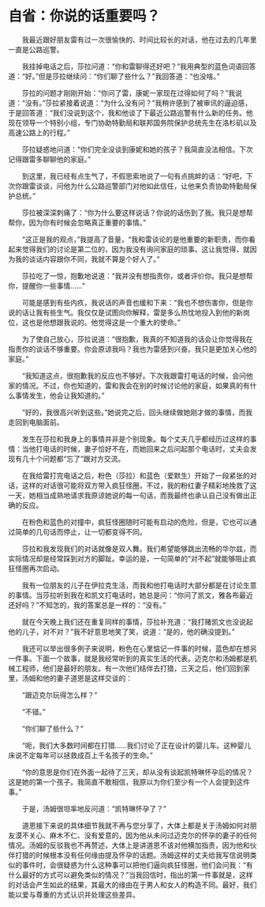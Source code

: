 # 自省：你说的话重要吗？

　　我最近跟好朋友雷有过一次很愉快的、时间比较长的对话，他在过去的几年里一直是公路巡警。

　　我挂掉电话之后，莎拉问道：“你和雷聊得还好吧？”我用典型的蓝色词语回答道：“好。”但是莎拉继续问：“你们聊了些什么？”我回答道：“也没啥。”

　　莎拉的问题才刚刚开始：“你问了雷，康妮一家现在过得如何了吗？”我说道：“没有。”莎拉紧接着说道：“为什么没有问？”我稍许感到了被审讯的逼迫感，于是回答道：“我们没说到这个，我和他谈了下最近公路巡警有什么新的任务。他现在领导一个特别小组，专门协助特勤局和联邦国务院保护总统先生在洛杉矶以及高速公路上的行程。”

　　莎拉疑惑地问道：“你们完全没谈到康妮和她的孩子？我简直没法相信。下次记得跟雷多聊聊他的家庭。”

　　到这里，我已经有点生气了，不假思索地说了一句有点挑衅的话：“好吧，下次你跟雷谈谈，问他为什么公路巡警部门对他如此信任，让他来负责协助特勤局保护总统。”

　　莎拉被深深刺痛了：“你为什么要这样说话？你说的话伤到了我。我只是想帮帮你，因为你有时候会忽略真正重要的事情。”

　　“这正是我的观点，”我提高了音量，“我和雷谈论的是他重要的新职责，而你看起来觉得我们的讨论是第二位的，因为我没有询问家庭的琐事。这让我觉得，就因为我的谈话内容跟你不同，我就不算是个好人了。”

　　莎拉吃了一惊，抱歉地说道：“我并没有想指责你，或者评价你。我只是想帮你，提醒你一些事情……”

　　可能是感到有些内疚，我说话的声音也缓和下来：“我也不想伤害你，但是你说的话让我有些生气。我仅仅是试图向你解释，雷是多么热忱地投入到他的新岗位，这也是他想跟我说的。他觉得这是一个重大的使命。”

　　为了使自己放心，莎拉说道：“很抱歉，我真的不知道我的话会让你觉得我在指责你的谈话不够重要。你会原谅我吗？我也为雷感到兴奋。我只是更加关心他的家庭。”

　　“我知道这点，很抱歉我的反应也不够好。下次我跟雷打电话的时候，会问他家的情况。不过，你也知道的，雷和我会在别的时候讨论他的家庭，如果真的有什么事情发生，他会让我知道的。”

　　“好的，我很高兴听到这些。”她说完之后，回头继续做她刚才做的事情，而我走回到电脑面前。

　　发生在莎拉和我身上的事情并非是个别现象。每个丈夫几乎都经历过这样的事情：当他打电话的时候，妻子恰好不在，而她回来之后问起那个电话时，丈夫会发现有几十个问题都“忘了”跟对方交流。

　　在我给雷打完电话之后，粉色（莎拉）和蓝色（爱默生）开始了一段紧张的对话，这样的对话很可能将双方带入疯狂怪圈，不过，我的粉红妻子精彩地挽救了这一天，她相当成熟地请求我原谅她说的每一句话，而我最终也承认自己没有做出正确的反应。

　　在粉色和蓝色的对撞中，疯狂怪圈随时可能有启动的危险，但是，它也可以通过简单的几句话而停止，让一切都变得不同。

　　莎拉和我发现我们的对话就像是双人舞。我们希望能够跳出流畅的华尔兹，而实际情况却是经常踩到对方的脚趾。幸运的是，一句简单的“对不起”就能够阻止疯狂怪圈再次启动。

　　我有一位朋友的儿子在伊拉克生活，而我和他打电话时大部分都是在讨论生意的事情。当莎拉听到我在和凯文打电话时，她总是问：“你问了凯文，雅各布最近还好吗？”不知怎的，我的答案总是一样的：“没有。”

　　就在今天晚上我们还在重复同样的事情，莎拉补充道：“我打赌凯文也没说起他的儿子，对不对？”我不好意思地笑了笑，说道：“是的，他的确没提到。”

　　我还可以举出很多例子来说明，粉色在心里惦记一件事的时候，蓝色却在想另一件事。下面一个故事，就是我经常听到的真实生活的代表。迈克尔和汤姆都是机械工程师，他们是最好的朋友。有一次他们结伴去打猎，三天之后，他们回到家里，汤姆和他的妻子道恩是这样交谈的：

　　“跟迈克尔玩得怎么样？”

　　“不错。”

　　“你们聊了些什么？”

　　“呃，我们大多数时间都在打猎……我们讨论了正在设计的婴儿车。这种婴儿床说不定每年可以拯救成百上千名孩子的生命。”

　　“你的意思是你们在外面一起待了三天，却从没有谈起凯特琳怀孕后的情况？这是她的第一个孩子。我简直不敢相信，我原以为你们至少有一个人会提到这件事。”

　　于是，汤姆很坦率地反问道：“凯特琳怀孕了？”

　　道恩接下来说的具体细节我就不再与您分享了，大体上都是关于汤姆如何对朋友漠不关心、麻木不仁、没有爱意的，因为他从未问过迈克尔的怀孕的妻子的任何情况。汤姆的反驳我也不再赘述，大体上是讲道恩不该对他横加指责，因为他和伙伴打猎的时候根本没有任何缘由提及怀孕的话题。汤姆这样的丈夫给我写信说明类似的事件时，会很疑惑为什么这种事可以把他们逼向疯狂怪圈，他们会问我：“有什么最好的方式可以避免类似的情况？”当我回信时，指出的第一件事就是，这样的对话会产生如此的结果，其最大的缘由在于男人和女人的构造不同。最好，我们能以爱与尊重的方式认识并处理这些差异。
